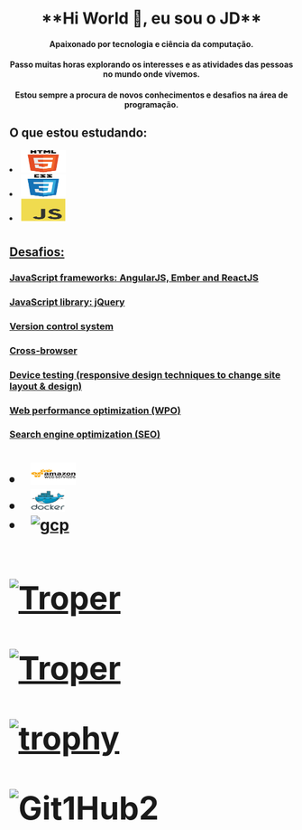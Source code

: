 <h1 align="center"><strong>**Hi World 👋, eu sou o JD**<strong></h1>
<h4 align="center">Apaixonado por tecnologia e ciência da computação.
<h4 align="center">Passo muitas horas explorando os interesses e as atividades das pessoas no mundo onde vivemos.
<h4 align="center">Estou sempre a procura de novos conhecimentos e desafios na área de programação.

<h2>
  <h2>O que estou estudando:</h2>
   
   <li></a><a href="https://html.spec.whatwg.org/" target="_blank"> <img src="https://raw.githubusercontent.com/devicons/devicon/2ae2a900d2f041da66e950e4d48052658d850630/icons/html5/html5-original-wordmark.svg" alt="aws" width="80" height="40"</li>
   
   <li></a><a href="https://developer.mozilla.org/en-US/docs/Web/CSS" target="_blank"> <img src="https://raw.githubusercontent.com/devicons/devicon/2ae2a900d2f041da66e950e4d48052658d850630/icons/css3/css3-original-wordmark.svg" alt="aws" width="80" height="40"</li>
   
   <li></a><a href="https://developer.mozilla.org/pt-BR/docs/Web/JavaScript/Guide/Introduction" target="_blank"> <img src="https://raw.githubusercontent.com/devicons/devicon/2ae2a900d2f041da66e950e4d48052658d850630/icons/javascript/javascript-original.svg" alt="aws" width="80" height="40"</li> 
   
   
   <h1>
     <p><h2> Desafios:</h2></p>
       <p><h3>JavaScript frameworks: AngularJS, Ember and ReactJS
         <h3>JavaScript library: jQuery
           <h3>Version control system
             <h3>Cross-browser
              <h3>Device testing (responsive design techniques to change site layout & design)
                <h3>Web performance optimization (WPO)
                  <h3>Search engine optimization (SEO)</h3>
  <h1>
  <h1>    
    <li></a><a href="https://aws.amazon.com" target="_blank"> <img src="https://raw.githubusercontent.com/devicons/devicon/master/icons/amazonwebservices/amazonwebservices-original-wordmark.svg" alt="aws" width="80" height="40"</li>
  
  <li></a><a href="https://www.docker.com/" target="_blank"> <img src="https://raw.githubusercontent.com/devicons/devicon/2ae2a900d2f041da66e950e4d48052658d850630/icons/docker/docker-original-wordmark.svg" alt="docker" width="60" height="40"</li>
  
  <li></a><a href="https://cloud.google.com" target="_blank"> <img src="https://www.vectorlogo.zone/logos/google_cloud/google_cloud-icon.svg" alt="gcp" width="40" height="40"</li>
  <h1>
  
  
[![Troper](https://github-readme-stats.vercel.app/api?username=git1hub2&show_icons=true&locale=en)](https://github-readme-stats.vercel.app)
        
[![Troper](https://github-readme-streak-stats.herokuapp.com/?user=git1hub2&)](https://github-readme-streak-stats.herokuapp.com)      

[![trophy](https://github-profile-trophy.vercel.app/?username=Git1Hub2&theme=onedark)](https://github.com/ryo-ma/github-profile-trophy)


<img src="https://komarev.com/ghpvc/?username=Git1Hub2" alt="Git1Hub2" />
